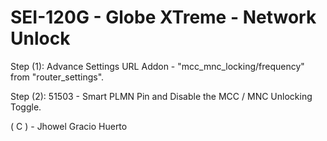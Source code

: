 # SEI-120G - Globe XTreme - Network Unlock
Step (1): Advance Settings URL Addon - "mcc_mnc_locking/frequency" from "router_settings".

Step (2): 51503 - Smart PLMN Pin and Disable the MCC / MNC Unlocking Toggle.

( C ) - Jhowel Gracio Huerto
